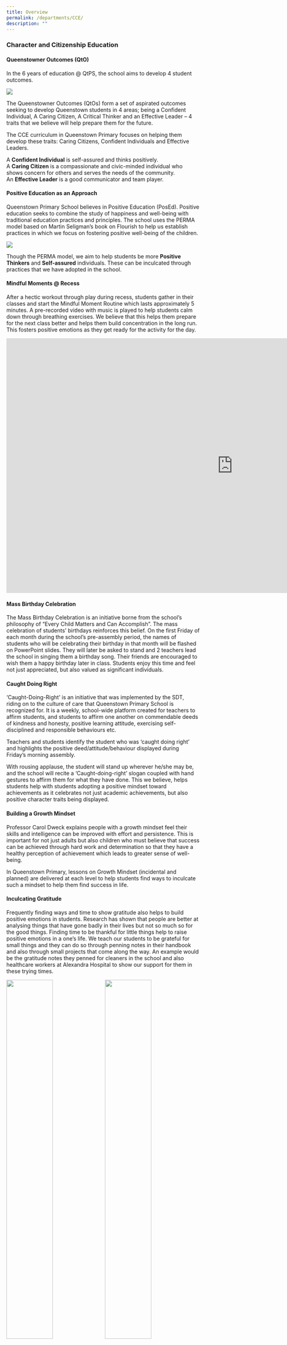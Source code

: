```yaml
---
title: Overview
permalink: /departments/CCE/
description: ""
---
```

### **Character and Citizenship Education**

#### **Queenstowner Outcomes (QtO)**
In the 6 years of education @ QtPS, the school aims to develop 4 student outcomes.

![](/images/cce.jpg)

The Queenstowner Outcomes (QtOs) form a set of aspirated outcomes seeking to develop Queenstown students in 4 areas; being a Confident Individual, A Caring Citizen, A Critical Thinker and an Effective Leader – 4 traits that we believe will help prepare them for the future.

The CCE curriculum in Queenstown Primary focuses on helping them develop these traits: Caring Citizens, Confident Individuals and Effective Leaders.

A **Confident Individual** is self-assured and thinks positively.<br>
A **Caring Citizen** is a compassionate and civic-minded individual who shows concern for others and serves the needs of the community.<br>
An **Effective Leader** is a good communicator and team player.

#### **Positive Education as an Approach**

Queenstown Primary School believes in Positive Education (PosEd). Positive education seeks to combine the study of happiness and well-being with traditional education practices and principles. The school uses the PERMA model based on Martin Seligman’s book on Flourish to help us establish practices in which we focus on fostering positive well-being of the children.

![](/images/cce%202.jpg)

Though the PERMA model, we aim to help students be more **Positive Thinkers** and **Self-assured** individuals. These can be inculcated through practices that we have adopted in the school.

#### **Mindful Moments @ Recess**

After a hectic workout through play during recess, students gather in their classes and start the Mindful Moment Routine which lasts approximately 5 minutes. A pre-recorded video with music is played to help students calm down through breathing exercises. We believe that this helps them prepare for the next class better and helps them build concentration in the long run. This fosters positive emotions as they get ready for the activity for the day.

<iframe width="1180" height="664" src="https://www.youtube.com/embed/kzaILkJC7Dc" title="Mindful Moments" frameborder="0" allow="accelerometer; autoplay; clipboard-write; encrypted-media; gyroscope; picture-in-picture" allowfullscreen></iframe>

#### **Mass Birthday Celebration**
The Mass Birthday Celebration is an initiative borne from the school’s philosophy of “Every Child Matters and Can Accomplish”. The mass celebration of students’ birthdays reinforces this belief. On the first Friday of each month during the school’s pre-assembly period, the names of students who will be celebrating their birthday in that month will be flashed on PowerPoint slides. They will later be asked to stand and 2 teachers lead the school in singing them a birthday song. Their friends are encouraged to wish them a happy birthday later in class. Students enjoy this time and feel not just appreciated, but also valued as significant individuals.

#### **Caught Doing Right**
‘Caught-Doing-Right’ is an initiative that was implemented by the SDT, riding on to the culture of care that Queenstown Primary School is recognized for. It is a weekly, school-wide platform created for teachers to affirm students, and students to affirm one another on commendable deeds of kindness and honesty, positive learning attitude, exercising self-disciplined and responsible behaviours etc.

Teachers and students identify the student who was ‘caught doing right’ and highlights the positive deed/attitude/behaviour displayed during Friday’s morning assembly.

With rousing applause, the student will stand up wherever he/she may be, and the school will recite a ‘Caught-doing-right’ slogan coupled with hand gestures to affirm them for what they have done. This we believe, helps students help with students adopting a positive mindset toward achievements as it celebrates not just academic achievements, but also positive character traits being displayed.

#### **Building a Growth Mindset**
Professor Carol Dweck explains people with a growth mindset feel their skills and intelligence can be improved with effort and persistence. This is important for not just adults but also children who must believe that success can be achieved through hard work and determination so that they have a healthy perception of achievement which leads to greater sense of well-being.

In Queenstown Primary, lessons on Growth Mindset (incidental and planned) are delivered at each level to help students find ways to inculcate such a mindset to help them find success in life.

#### **Inculcating Gratitude**
Frequently finding ways and time to show gratitude also helps to build positive emotions in students. Research has shown that people are better at analysing things that have gone badly in their lives but not so much so for the good things. Finding time to be thankful for little things help to raise positive emotions in a one’s life. We teach our students to be grateful for small things and they can do so through penning notes in their handbook and also through small projects that come along the way. An example would be the gratitude notes they penned for cleaners in the school and also healthcare workers at Alexandra Hospital to show our support for them in these trying times.

<img src="/images/cce%203.jpg" 
     style="width:49%" align=left>
<img src="/images/cce%204.jpg" 
     style="width:49%" align=right>
		 
<img src="/images/cce%205.jpg" 
     style="width:65%">		 

#### **Power Mail**
Each week, students write a note of encouragement to friend in the class. A chart with all the students’ names are placed in the classroom and at allotted times, students are encouraged to place a note of encouragement to their friends to brighten their day. We have seen friendships blossom with this initiative as this helps build and improve friendships among classmates

<img src="/images/cce%206.jpg" 
     style="width:49%" align=left>
<img src="/images/cce%207.jpg" 
     style="width:49%" align=right>
		 
<br><br><br>

#### **Social Skills**
Being able to interact and work harmoniously with one’s peers help to build positive relationships. Such skills are caught and taught. We believe in helping students work well with each other and we teach them how to do so through social skills taught in FTGP lessons. Each level focuses on 1 skill a Semester and this is reinforced throughout the year.

|  |  |
|---|---|
| Primary 1 |  Using Appropriate  Voice Level |
|  Primary 2 |  Dealing with Anger |
|  Primary 3 |  Recognising Other’s Feelings |
|  Primary 4 |  Being an Upstander |
|  Primary 5 |  Expressing Optimism |
|  Primary 6 |  Dealing with Teasing |
|